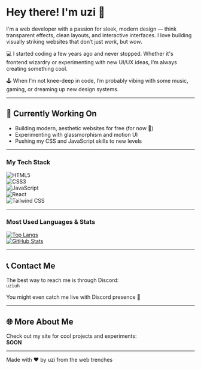# Hey there! I'm uzi 👋

I'm a web developer with a passion for sleek, modern design — think transparent effects, clean layouts, and interactive interfaces. I love building visually striking websites that don’t just *work*, but *wow*.  

💻 I started coding a few years ago and never stopped. Whether it's frontend wizardry or experimenting with new UI/UX ideas, I’m always creating something cool.

🕹️ When I’m not knee-deep in code, I’m probably vibing with some music, gaming, or dreaming up new design systems.

---

## 🔨 Currently Working On
- Building modern, aesthetic websites for free (for now 👀)
- Experimenting with glassmorphism and motion UI  
- Pushing my CSS and JavaScript skills to new levels

---

### My Tech Stack  
  ![HTML5](https://img.shields.io/badge/HTML5-e34c26?style=flat&logo=html5&logoColor=white)  
  ![CSS3](https://img.shields.io/badge/CSS3-1572B6?style=flat&logo=css3&logoColor=white)  
  ![JavaScript](https://img.shields.io/badge/JavaScript-F7DF1E?style=flat&logo=javascript&logoColor=black)  
  ![React](https://img.shields.io/badge/React-61DAFB?style=flat&logo=react&logoColor=black)  
  ![Tailwind CSS](https://img.shields.io/badge/Tailwind_CSS-38B2AC?style=flat&logo=tailwind-css&logoColor=white)  

---

### Most Used Languages & Stats  
[![Top Langs](https://github-readme-stats.vercel.app/api/top-langs/?username=uziuh&layout=compact&theme=radical)](https://github.com/uziuh)  
[![GitHub Stats](https://github-readme-stats.vercel.app/api?username=uziuh&show_icons=true&theme=radical)](https://github.com/uziuh)

---

## 📞 Contact Me  
The best way to reach me is through Discord:  
`uziuh`  

You might even catch me live with Discord presence 👀

---

## 🌐 More About Me  
Check out my site for cool projects and experiments:  
**SOON**

---

Made with ❤️ by uzi from the web trenches
